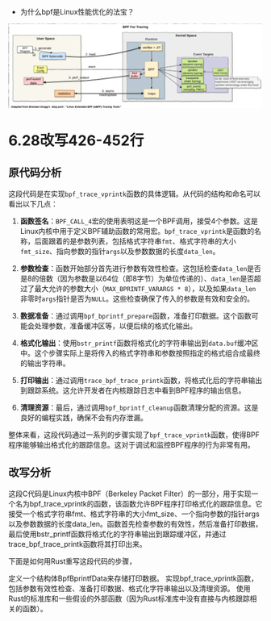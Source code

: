 - 为什么bpf是Linux性能优化的法宝？

![alt text](picture/image.png)

# 6.28改写426-452行
## 原代码分析
这段代码是在实现`bpf_trace_vprintk`函数的具体逻辑。从代码的结构和命名可以看出以下几点：

1. **函数签名**：`BPF_CALL_4`宏的使用表明这是一个BPF调用，接受4个参数。这是Linux内核中用于定义BPF辅助函数的常用宏。`bpf_trace_vprintk`是函数的名称，后面跟着的是参数列表，包括格式字符串`fmt`、格式字符串的大小`fmt_size`、指向参数的指针`args`以及参数数据的长度`data_len`。

2. **参数检查**：函数开始部分首先进行参数有效性检查。这包括检查`data_len`是否是8的倍数（因为参数是以64位（即8字节）为单位传递的）、`data_len`是否超过了最大允许的参数大小（`MAX_BPRINTF_VARARGS * 8`），以及如果`data_len`非零时`args`指针是否为`NULL`。这些检查确保了传入的参数是有效和安全的。

3. **数据准备**：通过调用`bpf_bprintf_prepare`函数，准备打印数据。这个函数可能会处理参数，准备缓冲区等，以便后续的格式化输出。

4. **格式化输出**：使用`bstr_printf`函数将格式化的字符串输出到`data.buf`缓冲区中。这个步骤实际上是将传入的格式字符串和参数按照指定的格式组合成最终的输出字符串。

5. **打印输出**：通过调用`trace_bpf_trace_printk`函数，将格式化后的字符串输出到跟踪系统。这允许开发者在内核跟踪日志中看到BPF程序的输出信息。

6. **清理资源**：最后，通过调用`bpf_bprintf_cleanup`函数清理分配的资源。这是良好的编程实践，确保不会有内存泄漏。

整体来看，这段代码通过一系列的步骤实现了`bpf_trace_vprintk`函数，使得BPF程序能够输出格式化的跟踪信息。这对于调试和监控BPF程序的行为非常有用。

## 改写分析
这段C代码是Linux内核中BPF（Berkeley Packet Filter）的一部分，用于实现一个名为bpf_trace_vprintk的函数，该函数允许BPF程序打印格式化的跟踪信息。它接受一个格式字符串fmt、格式字符串的大小fmt_size、一个指向参数的指针args以及参数数据的长度data_len。函数首先检查参数的有效性，然后准备打印数据，最后使用bstr_printf函数将格式化的字符串输出到跟踪缓冲区，并通过trace_bpf_trace_printk函数将其打印出来。

下面是如何用Rust重写这段代码的步骤，

定义一个结构体BpfBprintfData来存储打印数据。
实现bpf_trace_vprintk函数，包括参数有效性检查、准备打印数据、格式化字符串输出以及清理资源。
使用Rust的标准库和一些假设的外部函数（因为Rust标准库中没有直接与内核跟踪相关的函数）。

